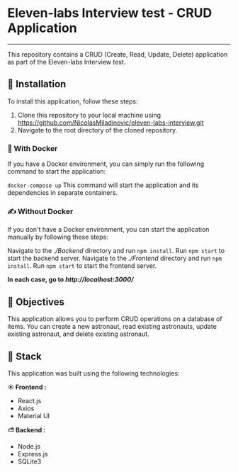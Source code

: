 # Eleven-labs Interview test - CRUD Application
***
This repository contains a CRUD (Create, Read, Update, Delete) application as part of the Eleven-labs Interview test.

## 🤖 Installation
To install this application, follow these steps:

1. Clone this repository to your local machine using https://github.com/NicolasMiladinovic/eleven-labs-interview.git
2. Navigate to the root directory of the cloned repository.

### 🐳 With Docker
If you have a Docker environment, you can simply run the following command to start the application:

`docker-compose up`
This command will start the application and its dependencies in separate containers.

### ✍️ Without Docker
If you don't have a Docker environment, you can start the application manually by following these steps:

Navigate to the *./Backend* directory and run `npm install`.
Run `npm start` to start the backend server.
Navigate to the *./Frontend* directory and run `npm install`.
Run `npm start` to start the frontend server.

**In each case, go to *http://localhost:3000/***

## 🎯 Objectives
This application allows you to perform CRUD operations on a database of items. You can create a new astronaut, read existing astronauts, update existing astronaut, and delete existing astronaut.

## 📎 Stack
This application was built using the following technologies:

**☀️ Frontend :**
* React.js
* Axios
* Material UI

**⛅️ Backend :**
* Node.js
* Express.js
* SQLite3